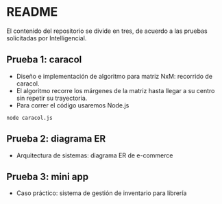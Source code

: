 # README
El contenido del repositorio se divide en tres, de acuerdo a las pruebas solicitadas por Intelligencial. 
## Prueba 1: caracol
* Diseño e implementación de algoritmo para matriz NxM: recorrido de caracol.
* El algoritmo recorre los márgenes de la matriz hasta llegar a su centro sin repetir su trayectoria.
* Para correr el código usaremos Node.js
``````
node caracol.js
``````
## Prueba 2: diagrama ER
* Arquitectura de sistemas: diagrama ER de e-commerce
## Prueba 3: mini app
* Caso práctico: sistema de gestión de inventario para librería 